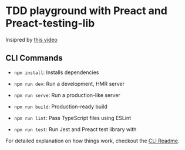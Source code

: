 # TDD playground with Preact and Preact-testing-lib

Insipred by [this video](https://www.youtube.com/watch?v=Flo268xRpV0)

## CLI Commands
*   `npm install`: Installs dependencies

*   `npm run dev`: Run a development, HMR server

*   `npm run serve`: Run a production-like server

*   `npm run build`: Production-ready build

*   `npm run lint`: Pass TypeScript files using ESLint

*   `npm run test`: Run Jest and Preact test library with

For detailed explanation on how things work, checkout the [CLI Readme](https://github.com/developit/preact-cli/blob/master/README.md).
